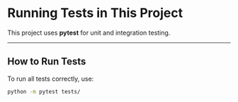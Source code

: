 # Running Tests in This Project

This project uses **pytest** for unit and integration testing.

---

## How to Run Tests

To run all tests correctly, use:

```sh
python -m pytest tests/
```

